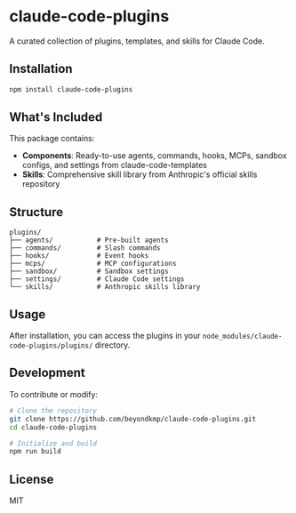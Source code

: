 # claude-code-plugins

A curated collection of plugins, templates, and skills for Claude Code.

## Installation

```bash
npm install claude-code-plugins
```

## What's Included

This package contains:
- **Components**: Ready-to-use agents, commands, hooks, MCPs, sandbox configs, and settings from claude-code-templates
- **Skills**: Comprehensive skill library from Anthropic's official skills repository

## Structure

```
plugins/
├── agents/           # Pre-built agents
├── commands/         # Slash commands
├── hooks/            # Event hooks
├── mcps/             # MCP configurations
├── sandbox/          # Sandbox settings
├── settings/         # Claude Code settings
└── skills/           # Anthropic skills library
```

## Usage

After installation, you can access the plugins in your `node_modules/claude-code-plugins/plugins/` directory.

## Development

To contribute or modify:

```bash
# Clone the repository
git clone https://github.com/beyondkmp/claude-code-plugins.git
cd claude-code-plugins

# Initialize and build
npm run build
```

## License

MIT

